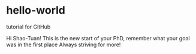 # hello-world
tutorial for GitHub 

Hi Shao-Tuan! This is the new start of your PhD, remember what your goal was in the first place
Always striving for more!
